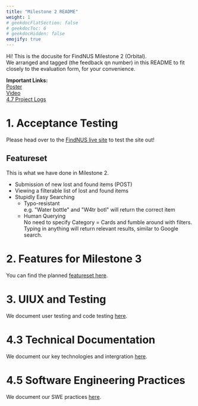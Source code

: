 ```yaml
---
title: "Milestone 2 README"
weight: 1
# geekdocFlatSection: false
# geekdocToc: 6
# geekdocHidden: false
emojify: true
---
```

Hi! This is the docusite for FindNUS Milestone 2 (Orbital).  
We arranged and tagged (the feedback qn number) in this README to fit closely to the evaluation form, for your convenience.  

**Important Links:**  
[Poster]()  
[Video]()  
[4.7 Project Logs]()  


# 1. Acceptance Testing
Please head over to the [FindNUS live site](https://findnus.netlify.app/) to test the site out!

## Featureset
This is what we have done in Milestone 2.
- Submission of new lost and found items (POST)
- Viewing a filterable list of lost and found items
- Stupidly Easy Searching
  - Typo-resistant  
    e.g. "Water bottle" and "W4tr botl" will return the correct item
  - Human Querying  
    No need to specify Category = Cards and fumble around with filters. Typing in anything will return relevant results, similar to Google search.

# 2. Features for Milestone 3
You can find the planned [featureset here](./ms3/).

# 3. UIUX and Testing
We document user testing and code testing [here](./uiux).

# 4.3 Technical Documentation
We document our key technologies and intergration [here](./technical/).

# 4.5 Software Engineering Practices
We document our SWE practices [here](./swe).